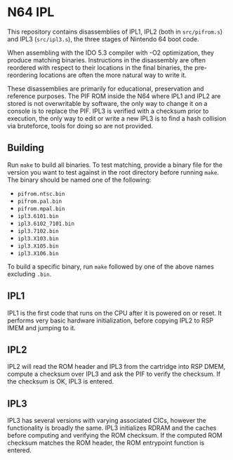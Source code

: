 # N64 IPL

This repository contains disassemblies of IPL1, IPL2 (both in `src/pifrom.s`) and IPL3 (`src/ipl3.s`), the three stages of Nintendo 64 boot code.

When assembling with the IDO 5.3 compiler with -O2 optimization, they produce matching binaries. Instructions in the disassembly are often reordered with respect to their locations in the final binaries, the pre-reordering locations are often the more natural way to write it.

These disassemblies are primarily for educational, preservation and reference purposes. The PIF ROM inside the N64 where IPL1 and IPL2 are stored is not overwritable by software, the only way to change it on a console is to replace the PIF. IPL3 is verified with a checksum prior to execution, the only way to edit or write a new IPL3 is to find a hash collision via bruteforce, tools for doing so are not provided.

## Building

Run `make` to build all binaries. To test matching, provide a binary file for the version you want to test against in the root directory before running `make`. The binary should be named one of the following:
 - `pifrom.ntsc.bin`
 - `pifrom.pal.bin`
 - `pifrom.mpal.bin`
 - `ipl3.6101.bin`
 - `ipl3.6102_7101.bin`
 - `ipl3.7102.bin`
 - `ipl3.X103.bin`
 - `ipl3.X105.bin`
 - `ipl3.X106.bin`

To build a specific binary, run `make` followed by one of the above names excluding `.bin`.

## IPL1

IPL1 is the first code that runs on the CPU after it is powered on or reset. It performs very basic hardware initialization, before copying IPL2 to RSP IMEM and jumping to it.

## IPL2

IPL2 will read the ROM header and IPL3 from the cartridge into RSP DMEM, compute a checksum over IPL3 and ask the PIF to verify the checksum. If the checksum is OK, IPL3 is entered.

## IPL3

IPL3 has several versions with varying associated CICs, however the functionality is broadly the same. IPL3 initializes RDRAM and the caches before computing and verifying the ROM checksum. If the computed ROM checksum matches the ROM header, the ROM entrypoint function is entered.
